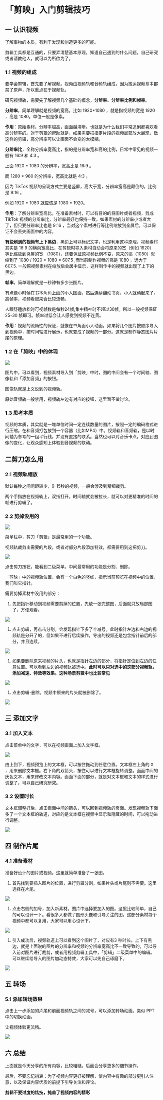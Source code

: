 # 「剪映」入门剪辑技巧

##  一 认识视频

了解事物的本质，有利于发现和创造更多的可能。

剪辑工具都是互通的，只要弄清楚基本原理，知道自己遇到的什么问题，自己研究或者请教他人，就可以为所欲为了。

### 1.1 视频的组成

要学会剪辑，首先要了解视频。视频由视频轨和音频轨组成，因为搬运视频基本都禁了原声，所以重点在于视频轨。

研究视频轨，需要先了解视频几个基础的概念，**分辨率、分辨率比例和帧率**。

**分辨率**，简单理解就是视频的宽高，比如 1920*1080 ，就是指视频的宽是 1920 ，高是 1080。单位一般是像素。

**作用**：原始素材，分辨率越高，画面越清晰。也就是为什么我们平常追剧都喜欢看高分辨率的。对于剪辑的帮助就是，如果需要把指定片段的视频局部放大展现，做这样的剪辑，高分辨率可以让画面不会变的太模糊。

**分辨率比**，全称分辨率宽高比，指的是分辨率宽和高的比例，日常中常见的视频一般有 16:9 和 4:3 。

上面 1920 * 1080 的分辨率，宽高比是 16:9 。

而 1280 * 960 的分辨率，宽高比就是 4:3 。

因为 TikTok 视频的呈现方式主要是竖屏，高大于宽，分辨率宽高是颠倒的，比例是 9:16 。

例如 1920 * 1080 就应该是 1080 * 1920。

**作用**：了解分辨率宽高比，在准备素材时，可以有目的的将图片或者视频，剪成 TikTok 视频的分辨率比，分辨率最好也保持一致。如果素材的分辨率小或者大了，但只要分辨率比也是 9:16 ，当对这个素材进行等比例缩放到全屏后，可以保证不会丢失画面中的内容。

**有些刷到的视频有上下黑边**，黑边上可以标记文字，也是利用这种原理，视频素材其实是 16:9 的横向宽高比，在剪辑时导入素材自动会将原来的宽（例如 1920）等比缩放到竖屏的宽 （1080），还要保证原视频比例不变，原来的高（1080）就缩到了 1080 / 1920 * 1080 = 607.5 ,而当前制作视频的高是 1080 ，远大于 607.5\. 一般原视频素材在缩放后会居中显示，这样制作中的视频就出现了上下的黑边。

**帧率**，简单理解就是一秒钟有多少张图片。

有点像小时候在书本角角上画的小人图画，然后连续翻动书页，小人就动起来了。高帧率，视频看起来会比较流畅。

人眼舒适放松时可视帧数是每秒24帧,集中精神时不超过30帧。所以一般视频保证 25-30 帧即可。帧率过低会让人感觉到视频不连贯。

**作用**：视频的流畅性的保证，就像在书角画小人动画，如果将几个图片按顺序导入到视频中，按时间轴进行展示，也就变成了视频的一部分。这就是制作静态图片片尾的原理。

###  1.2 在「剪映」中的体现

![](https://uploader.shimo.im/f/pqqEuLd3PPwNzfqt.png!thumbnail)

图片中，可以看到，视频素材导入到「剪映」中时，图的中间会有一个时间轴、图像轨和「添加音频」的按钮。

图像轨就是上文说到的视频轨。

原始音频轨一般禁用，视频轨左边有对应的按钮，这里暂不做讨论。

### 1.3 思考本质

视频的本质，其实就是一堆单位时间一定连续数量的图片，按照一定的编码格式进行压缩，在和音频打包放到一个容器（比如MP4）中。视频轨和音频轨，是以时间轴为参考的一组平行线，并没有直接的联系。当然也可以对音乐卡点，对应到图像的变化，让观众感知上体验到音视频的联动。

## 二剪刀怎么用

### 2.1 视频轨缩放

默认每秒之间间距较少，9-15秒的视频，一般会涉及到精细裁剪。

两个手指放在视频轨上，双指打开，时间轴就会被拉长，就可以对更精准的时间的帧进行剪辑了。

### 2.2 剪掉没用的

![](https://uploader.shimo.im/f/u20Oky0BaO6051YK.png!thumbnail)

菜单栏中，剪刀「剪辑」是最常用的一个功能。

视频轨裁剪出需要的片段，或者对部分片段添加特效，都需要用到这把剪刀。

![](https://uploader.shimo.im/f/YxXH5V9WHlvIjZoq.png!thumbnail)

点击剪刀按钮，能看到二级菜单。中间最常用的功能是分割、删除。

「剪映」中的视频轨位置，会有一个白色的竖线，指示当前预览在视频中的位置，我们叫它指针。

需要剪掉素材中没用的部分：

1.  先把指针移动到视频需要剪掉的位置，先放一张完整图，后面就只放局部图了，方便观看。

![](https://uploader.shimo.im/f/zOIja2KFcYfudhHN.png!thumbnail)

1.  点击剪辑，再点击分割。会发现指针下多了个减号。此时指针左边和右边的视频轨是分开了的，但如果不进行后续操作，导出的视频还是包含指针前后的部分，并且连续。

![](https://uploader.shimo.im/f/8UmG6uOZxx9kDuQp.png!thumbnail)

1.  如果要删除原来视频的片头，也就是指针左边的部分，将指针定位到左边的任意位置。可以看到左边的视频轨被选中。**此时可以只对选中的这部分视频轨，添加减速、特效等效果。这种场景剪辑中也比较常见**

![](https://uploader.shimo.im/f/EWByVZtxuhU3mhK7.png!thumbnail)

1.  点击剪辑-删除，视频中原来的片头就被删除了。

![](https://uploader.shimo.im/f/dBoLeJ5svJdNHgrB.png!thumbnail)

## 三 添加文字

### 3.1 加入文本

点击菜单中的文字，可以在视频画面上加入文字框。

![](https://uploader.shimo.im/f/bsq0vFWHyTDrTdOb.png!thumbnail)

由上到下，视频预览上的文本框，可以按住拖动到任意位置。文本框左上角的 X ，用来删除文本框。右下角的双箭头，按住可以进行文本框旋转调整。画面中间的灰色文本，用来修改文本内容。画面下面的部分，就是对文本框和文本的样式进行调整了，可以自己研究研究。

### 3.2 设置时长

文本框调整好后，点击画面中间的箭头，可以回到视频轨的页面。发现视频轨下面多了一个文本框的轨道，对应的是文本框在视频中显示和隐藏的时间，可以拖动进行调整。

![](https://uploader.shimo.im/f/4jpC4bpHGcnOAdvH.png!thumbnail)

## 四 制作片尾

### 4.1 准备素材

准备好设计的图片或视频，这里就简单准备了一张图。

1.  首先找到要插入图片的位置，进行剪辑分割，如果片头或片尾则不需要。这里选择在片尾。

![](https://uploader.shimo.im/f/aYO2NeVys6pcktdu.png!thumbnail)

1.  点击右侧的加号，加入新素材。图片中选择要加入的图。这里比较简单，自己的可以设计一下。看很多人都做了圆形头像和引导关注的图，这部分素材每个视频中都可以复用，大家可以用心设计下。

![](https://uploader.shimo.im/f/jiRl8fVYCr0S9uGU.png!thumbnail)

1.  引入成功后，视频轨道上可以看到这个图片了，对应有3 秒时长。上下有黑边，就是上面说的图片的分辨率和视频的分辨率宽高比不一致导致的，可以导入前对图片进行裁剪，或者用视频剪辑工具中，「剪辑」二级菜单中的编辑。 可以继续给导入的图片加动态特效，大家可以先自己琢磨下。

![](https://uploader.shimo.im/f/DJkBkvGD1BpT9klE.png!thumbnail)

## 五 转场

### 5.1 添加转场效果
点击上一步添加的片尾和前面视频轨之间的减号，可以添加转场动画。类似 PPT 中的切换动画。

让视频体验更流畅。

![](https://uploader.shimo.im/f/Rw7XAirQpS7iaB2W.png!thumbnail)

## 六 总结

上面就是今天分享的所有内容，比较粗糙。后面会分享更多的细节操作。

最后，不要忘记初衷：为了视频内容更好被理解，使内容中有趣的部分更引人注意，以及保证内容优质的前提下引导关注和评论。

**剪辑不要过度的炫技，掩盖了视频内容的精彩**
